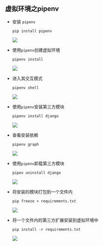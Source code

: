 ## 虚拟环境之pipenv

- 安装 `pipenv`

  `pip install pipenv`

  ![](./img/01/1.jpg)

- 使用`pipenv`创建虚拟环境

  `pipenv install`

  ![](/Users/fuqiang/Desktop/django从入门到放弃/img/01/2.jpg)

- 进入其交互模式

  `pipenv shell`

  ![](./img/01/3.jpg)

- 使用`pipenv`安装第三方模块

  `pipenv install django`

  ![](./img/01/4.jpg)

- 查看安装依赖

  `pipenv graph`

  ![](./img/01/5.jpg)

- 使用`pipenv`卸载第三方模块

  `pipev uninstall django`

  ![](./img/01/6.jpg)

- 将安装的模块打包到一个文件内

  `pip freeze > requirements.txt`

  ![](./img/01/7.jpg)

- 将一个文件内的第三方扩展安装到虚拟环境中

  `pip install -r requirements.txt`

  ![](./img/01/8.jpg)